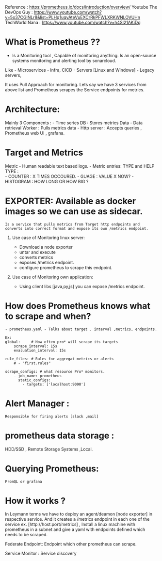Reference : https://prometheus.io/docs/introduction/overview/
Youtube The DevOps Guy : https://www.youtube.com/watch?v=5o37CGlNLr8&list=PLHq1uqvAteVuEXCrRkPFWLXRKWNLOVUHn
TechWorld Nana : https://www.youtube.com/watch?v=h4Sl21AKiDg

# What is Prometheus ??
 - Is a Monitoring tool , Capable of monitoring anything. Is an open-source systems monitoring and alerting tool by sonarcloud.

  Like  - Microservices
        - Infra, CICD
        - Servers [Linux and Windows]
        - Legacy servers,

It uses Pull Approach for monitoring. Lets say we have 3 services from above list and Prometheus scrapes the
Service endpoints for metrics. 

# Architecture: 
Mainly 3 Components : 
    - Time series DB : Stores metrics Data
    - Data retrieval Worker : Pulls metrics data
    - Http server : Accepts queries , Prometheus web UI , grafana.

 #  Target and Metrics
  Metric - Human readable text based logs.
    - Metric entries: TYPE and HELP
        TYPE :  
            - COUNTER : X TIMES OCCOURED.
            - GUAGE : VALUE X NOW? 
            - HISTOGRAM : HOW LONG OR HOW BIG ?

# EXPORTER: Available as docker images so we can use as sidecar.
    Is a service that pulls metrics from Target http endpoints and converts into correct format and expose its own /metrics endpoint.

1. Use case of Monitoring linux server: 
    - Download a node exporter
    - untar and execute
    - converts metrics 
    - exposes /metrics endpoint.
    - configure prometheus to scrape this endpoint.

2. Use case of Monitoring own application:
    - Using client libs [java,py,js] you can expose /metrics endpoint.

# How does Prometheus knows what to scrape and when? 
    - prometheus.yaml - Talks about target , interval ,metrics, endpoints.
    
    Ex: 
    global:     # How often pro* will scrape its targets
        scrape_interval: 15s
        evaluation_interval: 15s

    rule_files: # Rules for aggregat metrics or alerts
        # - "first.rules"

    scrape_configs: # what resource Pro* monitors.
        - job_name: prometheus
          static_configs:
            - targets: ['localhost:9090']  
 
 # Alert Manager  : 
    Responsible for firing alerts [slack ,mail]             

 # prometheus data storage : 
   HDD/SSD , Remote Storage Systems ,Local.

 # Querying Prometheus:
    PromQL or grafana      
# How it works ? 
In Leymann terms we have to deploy an agent/deamon [node exporter] in respective service. And it creates a /metrics endpoint in each one of the service ex. [http://host:port/metrics] , Install a linux machine with prometheus in a subnet and give a yaml with endpoints defined which needs to be scraped.

Federate Endpoint: Endpoint which other prometheus can scrape.

        
Service Monitor : Service discovery